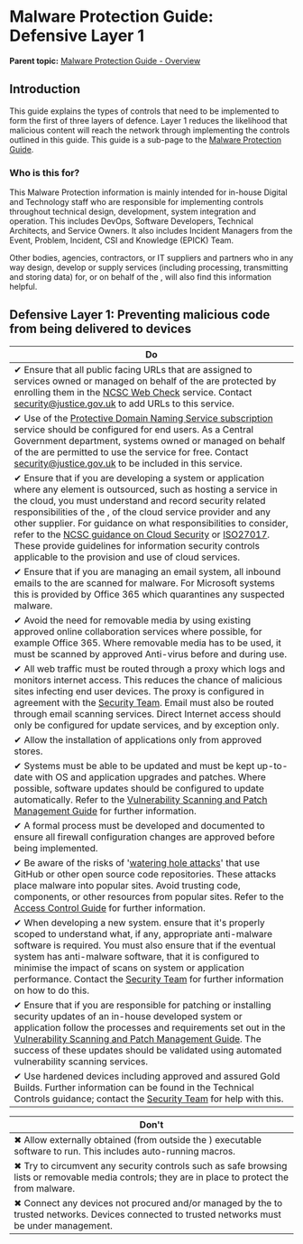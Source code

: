 # Malware Protection Guide: Defensive Layer 1

**Parent topic:** [Malware Protection Guide - Overview](malware-protection-guide-introduction.md)

## Introduction

This guide explains the types of controls that need to be implemented to form the first of three layers of defence. Layer 1 reduces the likelihood that malicious content will reach the network through implementing the controls outlined in this guide. This guide is a sub-page to the [Malware Protection Guide](malware-protection-guide-introduction.md).

### Who is this for?

This Malware Protection information is mainly intended for in-house Digital and Technology staff who are responsible for implementing controls throughout technical design, development, system integration and operation. This includes DevOps, Software Developers, Technical Architects, and Service Owners. It also includes Incident Managers from the Event, Problem, Incident, CSI and Knowledge \(EPICK\) Team.

Other bodies, agencies, contractors, or IT suppliers and partners who in any way design, develop or supply services \(including processing, transmitting and storing data\) for, or on behalf of the , will also find this information helpful.

## Defensive Layer 1: Preventing malicious code from being delivered to devices

|Do|
|---|
|✔ Ensure that all public facing URLs that are assigned to services owned or managed on behalf of the are protected by enrolling them in the [NCSC Web Check](https://www.ncsc.gov.uk/information/web-check) service. Contact [security@justice.gov.uk](mailto:security@justice.gov.uk) to add URLs to this service.|
|✔ Use of the [Protective Domain Naming Service subscription](public-sector-dns.md) service should be configured for end users. As a Central Government department, systems owned or managed on behalf of the are permitted to use the service for free. Contact [security@justice.gov.uk](mailto:security@justice.gov.uk) to be included in this service.|
|✔ Ensure that if you are developing a system or application where any element is outsourced, such as hosting a service in the cloud, you must understand and record security related responsibilities of the , of the cloud service provider and any other supplier. For guidance on what responsibilities to consider, refer to the [NCSC guidance on Cloud Security](https://www.ncsc.gov.uk/collection/cloud-security) or [ISO27017](https://www.iso.org/standard/43757.html). These provide guidelines for information security controls applicable to the provision and use of cloud services.|
|✔ Ensure that if you are managing an email system, all inbound emails to the are scanned for malware. For Microsoft systems this is provided by Office 365 which quarantines any suspected malware.|
|✔ Avoid the need for removable media by using existing approved online collaboration services where possible, for example Office 365. Where removable media has to be used, it must be scanned by approved Anti-virus before and during use.|
|✔ All web traffic must be routed through a proxy which logs and monitors internet access. This reduces the chance of malicious sites infecting end user devices. The proxy is configured in agreement with the [Security Team](#contact-details). Email must also be routed through email scanning services. Direct Internet access should only be configured for update services, and by exception only.|
|✔ Allow the installation of applications only from approved stores.|
|✔ Systems must be able to be updated and must be kept up-to-date with OS and application upgrades and patches. Where possible, software updates should be configured to update automatically. Refer to the [Vulnerability Scanning and Patch Management Guide](vulnerability-scanning-and-patch-management-guide.md) for further information.|
|✔ A formal process must be developed and documented to ensure all firewall configuration changes are approved before being implemented.|
|✔ Be aware of the risks of '[watering hole attacks](https://en.wikipedia.org/wiki/Watering_hole_attack)' that use GitHub or other open source code repositories. These attacks place malware into popular sites. Avoid trusting code, components, or other resources from popular sites. Refer to the [Access Control Guide](access-control-guide.md) for further information.|
|✔ When developing a new system. ensure that it's properly scoped to understand what, if any, appropriate anti-malware software is required. You must also ensure that if the eventual system has anti-malware software, that it is configured to minimise the impact of scans on system or application performance. Contact the [Security Team](#contact-details) for further information on how to do this.|
|✔ Ensure that if you are responsible for patching or installing security updates of an in-house developed system or application follow the processes and requirements set out in the [Vulnerability Scanning and Patch Management Guide](vulnerability-scanning-and-patch-management-guide.md). The success of these updates should be validated using automated vulnerability scanning services.|
|✔ Use hardened devices including approved and assured Gold Builds. Further information can be found in the Technical Controls guidance; contact the [Security Team](#contact-details) for help with this.|

|Don't|
|-----|
|✖ Allow externally obtained \(from outside the \) executable software to run. This includes auto-running macros.|
|✖ Try to circumvent any security controls such as safe browsing lists or removable media controls; they are in place to protect the from malware.|
|✖ Connect any devices not procured and/or managed by the to trusted networks. Devices connected to trusted networks must be under management.|

